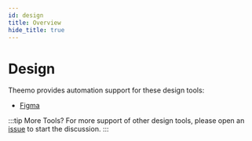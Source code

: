 ```yaml
---
id: design
title: Overview
hide_title: true
---
```


# Design

Theemo provides automation support for these design tools:

- [Figma](design/figma.md)

:::tip More Tools?
For more support of other design tools, please open an
[issue](https://github.com/gossi/theemo/issues) to start the discussion.
:::
